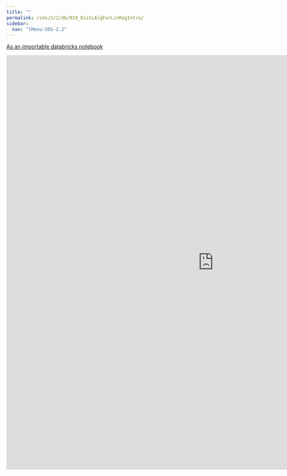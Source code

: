 ```yaml
---
title: ""
permalink: /sds/2/2/db/019_DistLAlgForLinRegIntro/
sidebar:
  nav: "lMenu-SDS-2.2"
---
```


[As an importable databricks notebook](https://lamastex.github.io/scalable-data-science/sds/2/2/db/019_DistLAlgForLinRegIntro.html)

<iframe src="https://lamastex.github.io/scalable-data-science/sds/2/2/db/019_DistLAlgForLinRegIntro" width="1080" height="1080" frameborder="0"></iframe>
